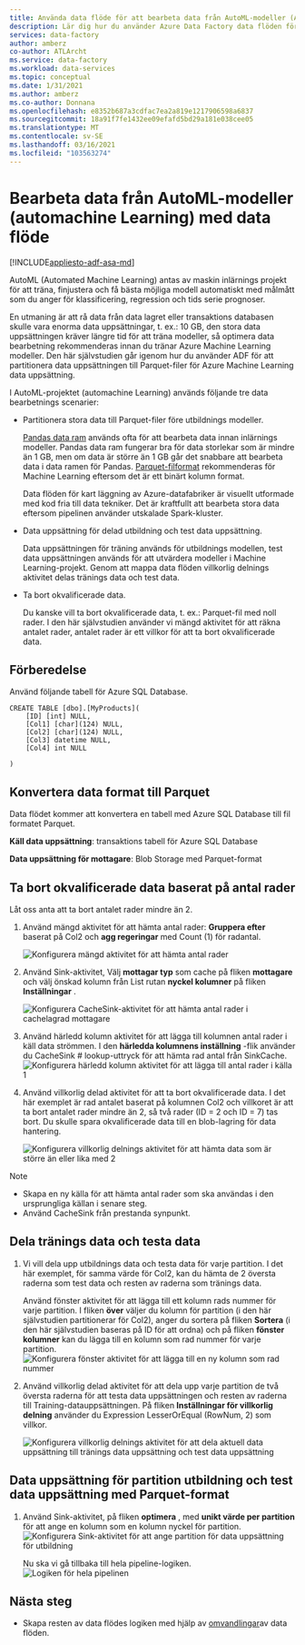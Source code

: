 ```yaml
---
title: Använda data flöde för att bearbeta data från AutoML-modeller (Automated Machine Learning)
description: Lär dig hur du använder Azure Data Factory data flöden för att bearbeta data från AutoML-modeller (Automated Machine Learning).
services: data-factory
author: amberz
co-author: ATLArcht
ms.service: data-factory
ms.workload: data-services
ms.topic: conceptual
ms.date: 1/31/2021
ms.author: amberz
ms.co-author: Donnana
ms.openlocfilehash: e8352b687a3cdfac7ea2a819e1217906598a6837
ms.sourcegitcommit: 18a91f7fe1432ee09efafd5bd29a181e038cee05
ms.translationtype: MT
ms.contentlocale: sv-SE
ms.lasthandoff: 03/16/2021
ms.locfileid: "103563274"
---
```

# <a name="process-data-from-automated-machine-learningautoml-models-using-data-flow"></a>Bearbeta data från AutoML-modeller (automachine Learning) med data flöde

[!INCLUDE[appliesto-adf-asa-md](includes/appliesto-adf-asa-md.md)]

AutoML (Automated Machine Learning) antas av maskin inlärnings projekt för att träna, finjustera och få bästa möjliga modell automatiskt med målmått som du anger för klassificering, regression och tids serie prognoser. 

En utmaning är att rå data från data lagret eller transaktions databasen skulle vara enorma data uppsättningar, t. ex.: 10 GB, den stora data uppsättningen kräver längre tid för att träna modeller, så optimera data bearbetning rekommenderas innan du tränar Azure Machine Learning modeller. Den här självstudien går igenom hur du använder ADF för att partitionera data uppsättningen till Parquet-filer för Azure Machine Learning data uppsättning. 

I AutoML-projektet (automachine Learning) används följande tre data bearbetnings scenarier:

* Partitionera stora data till Parquet-filer före utbildnings modeller. 

     [Pandas data ram](https://pandas.pydata.org/pandas-docs/stable/getting_started/overview.html) används ofta för att bearbeta data innan inlärnings modeller. Pandas data ram fungerar bra för data storlekar som är mindre än 1 GB, men om data är större än 1 GB går det snabbare att bearbeta data i data ramen för Pandas. [Parquet-filformat](https://parquet.apache.org/) rekommenderas för Machine Learning eftersom det är ett binärt kolumn format.
    
    Data flöden för kart läggning av Azure-datafabriker är visuellt utformade med kod fria till data tekniker. Det är kraftfullt att bearbeta stora data eftersom pipelinen använder utskalade Spark-kluster.

* Data uppsättning för delad utbildning och test data uppsättning.
    
    Data uppsättningen för träning används för utbildnings modellen, test data uppsättningen används för att utvärdera modeller i Machine Learning-projekt. Genom att mappa data flöden villkorlig delnings aktivitet delas tränings data och test data. 

* Ta bort okvalificerade data.

    Du kanske vill ta bort okvalificerade data, t. ex.: Parquet-fil med noll rader. I den här självstudien använder vi mängd aktivitet för att räkna antalet rader, antalet rader är ett villkor för att ta bort okvalificerade data. 


## <a name="preparation"></a>Förberedelse
Använd följande tabell för Azure SQL Database. 
```
CREATE TABLE [dbo].[MyProducts](
    [ID] [int] NULL,
    [Col1] [char](124) NULL,
    [Col2] [char](124) NULL,
    [Col3] datetime NULL,
    [Col4] int NULL

) 

```

## <a name="convert-data-format-to-parquet"></a>Konvertera data format till Parquet

Data flödet kommer att konvertera en tabell med Azure SQL Database till fil formatet Parquet. 

**Käll data uppsättning**: transaktions tabell för Azure SQL Database

**Data uppsättning för mottagare**: Blob Storage med Parquet-format


## <a name="remove-unqualified-data-based-on-row-count"></a>Ta bort okvalificerade data baserat på antal rader

Låt oss anta att ta bort antalet rader mindre än 2. 

1. Använd mängd aktivitet för att hämta antal rader: **Gruppera efter** baserat på Col2 och **agg regeringar** med Count (1) för radantal. 

    ![Konfigurera mängd aktivitet för att hämta antal rader](./media/scenario-dataflow-process-data-aml-models/aggregate-activity-addrowcount.png)

1. Använd Sink-aktivitet, Välj **mottagar typ** som cache på fliken **mottagare** och välj önskad kolumn från List rutan **nyckel kolumner** på fliken **Inställningar** . 

    ![Konfigurera CacheSink-aktivitet för att hämta antal rader i cachelagrad mottagare](./media/scenario-dataflow-process-data-aml-models/cachesink-activity-addrowcount.png)

1. Använd härledd kolumn aktivitet för att lägga till kolumnen antal rader i käll data strömmen. I den **härledda kolumnens inställning** -flik använder du CacheSink # lookup-uttryck för att hämta rad antal från SinkCache.
    ![Konfigurera härledd kolumn aktivitet för att lägga till antal rader i källa 1](./media/scenario-dataflow-process-data-aml-models/derived-column-activity-rowcount-source-1.png)

1. Använd villkorlig delad aktivitet för att ta bort okvalificerade data. I det här exemplet är rad antalet baserat på kolumnen Col2 och villkoret är att ta bort antalet rader mindre än 2, så två rader (ID = 2 och ID = 7) tas bort. Du skulle spara okvalificerade data till en blob-lagring för data hantering. 

    ![Konfigurera villkorlig delnings aktivitet för att hämta data som är större än eller lika med 2](./media/scenario-dataflow-process-data-aml-models/conditionalsplit-greater-or-equal-than-2.png)

> [!NOTE]
>    *    Skapa en ny källa för att hämta antal rader som ska användas i den ursprungliga källan i senare steg. 
>    *    Använd CacheSink från prestanda synpunkt. 

## <a name="split-training-data-and-test-data"></a>Dela tränings data och testa data 

1. Vi vill dela upp utbildnings data och testa data för varje partition. I det här exemplet, för samma värde för Col2, kan du hämta de 2 översta raderna som test data och resten av raderna som tränings data. 

    Använd fönster aktivitet för att lägga till ett kolumn rads nummer för varje partition. I fliken **över** väljer du kolumn för partition (i den här självstudien partitionerar för Col2), anger du sortera på fliken **Sortera** (i den här självstudien baseras på ID för att ordna) och på fliken **fönster kolumner** kan du lägga till en kolumn som rad nummer för varje partition. 
    ![Konfigurera fönster aktivitet för att lägga till en ny kolumn som rad nummer](./media/scenario-dataflow-process-data-aml-models/window-activity-add-row-number.png)

1. Använd villkorlig delad aktivitet för att dela upp varje partition de två översta raderna för att testa data uppsättningen och resten av raderna till Training-datauppsättningen. På fliken **Inställningar för villkorlig delning** använder du Expression LesserOrEqual (RowNum, 2) som villkor. 

    ![Konfigurera villkorlig delnings aktivitet för att dela aktuell data uppsättning till tränings data uppsättning och test data uppsättning](./media/scenario-dataflow-process-data-aml-models/split-training-dataset-test-dataset.png)

## <a name="partition-training-dataset-and-test-dataset-with-parquet-format"></a>Data uppsättning för partition utbildning och test data uppsättning med Parquet-format

1. Använd Sink-aktivitet, på fliken **optimera** , med **unikt värde per partition** för att ange en kolumn som en kolumn nyckel för partition. 
    ![Konfigurera Sink-aktivitet för att ange partition för data uppsättning för utbildning](./media/scenario-dataflow-process-data-aml-models/partition-training-dataset-sink.png)

    Nu ska vi gå tillbaka till hela pipeline-logiken.
    ![Logiken för hela pipelinen](./media/scenario-dataflow-process-data-aml-models/entire-pipeline.png)


## <a name="next-steps"></a>Nästa steg

* Skapa resten av data flödes logiken med hjälp av [omvandlingar](concepts-data-flow-overview.md)av data flöden.
